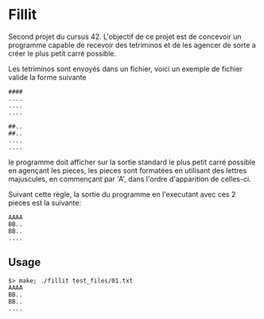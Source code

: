 # Fillit
Second projet du cursus 42.
L'objectif de ce projet est de concevoir un programme capable de recevoir des tetriminos et de les agencer de sorte a créer le plus petit carré possible.

Les tetriminos sont envoyés dans un fichier, voici un exemple de fichier valide la forme suivante

```
####
....
....
....

##..
##..
....
....
```

le programme doit afficher sur la sortie standard le plus petit carré possible en agençant les pieces,
les pieces sont formatées en utilisant des lettres majuscules, en commençant par 'A', dans l'ordre d'apparition de celles-ci.

Suivant cette règle, la sortie du programme en l'executant avec ces 2 pieces est la suivante:
```
AAAA
BB..
BB..
....
```
## Usage

```
$> make; ./fillit test_files/01.txt
AAAA
BB..
BB..
....
```
